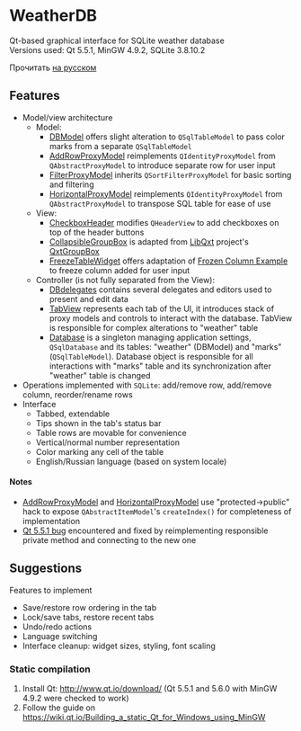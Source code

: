 ﻿# WeatherDB
Qt-based graphical interface for SQLite weather database  
Versions used: Qt 5.5.1, MinGW 4.9.2, SQLite 3.8.10.2

Прочитать [на русском](README.ru.md)

## Features
- Model/view architecture
  - Model:
    - [DBModel](model/dbmodel.h) offers slight alteration to `QSqlTableModel` to pass color marks from a separate `QSqlTableModel`
    - [AddRowProxyModel](model/addrowproxymodel.h) reimplements `QIdentityProxyModel` from `QAbstractProxyModel` to introduce separate row for user input
    - [FilterProxyModel](model/filterproxymodel.h) inherits `QSortFilterProxyModel` for basic sorting and filtering
    - [HorizontalProxyModel](model/horizontalproxymodel.h) reimplements `QIdentityProxyModel` from `QAbstractProxyModel` to transpose SQL table for ease of use
  - View:
    - [CheckboxHeader](view/checkboxheader.h) modifies `QHeaderView` to add checkboxes on top of the header buttons
    - [CollapsibleGroupBox](view/collapsiblegroupbox.h) is adapted from [LibQxt](https://bitbucket.org/libqxt/libqxt/wiki/Home) project's [QxtGroupBox](https://bitbucket.org/libqxt/libqxt/src/696423b68972fc9edae318558b8ce26dc187cc40/src/widgets/qxtgroupbox.h)
    - [FreezeTableWidget](view/dbview.h) offers adaptation of [Frozen Column Example](http://doc.qt.io/qt-5/qtwidgets-itemviews-frozencolumn-example.html) to freeze column added for user input
  - Controller (is not fully separated from the View):
    - [DBdelegates](view/dbdelegates.h) contains several delegates and editors used to present and edit data
    - [TabView](view/tabview.h) represents each tab of the UI, it introduces stack of proxy models and controls to interact with the database. TabView is responsible for complex alterations to "weather" table
    - [Database](database.h) is a singleton managing application settings, `QSqlDatabase` and its tables: "weather" (DBModel) and "marks" (`QSqlTableModel`). Database object is responsible for all interactions with "marks" table and its synchronization after "weather" table is changed
- Operations implemented with `SQLite`: add/remove row, add/remove column, reorder/rename rows
- Interface
  - Tabbed, extendable
  - Tips shown in the tab's status bar
  - Table rows are movable for convenience
  - Vertical/normal number representation
  - Color marking any cell of the table
  - English/Russian language (based on system locale)

#### Notes
  - [AddRowProxyModel](model/addrowproxymodel.h) and [HorizontalProxyModel](model/horizontalproxymodel.h) use "protected->public" hack to expose `QAbstractItemModel`'s `createIndex()` for completeness of implementation
  - [Qt 5.5.1 bug](https://bugreports.qt.io/browse/QTBUG-50171) encountered and fixed by reimplementing responsible private method and connecting to the new one

## Suggestions
Features to implement
- Save/restore row ordering in the tab
- Lock/save tabs, restore recent tabs
- Undo/redo actions
- Language switching
- Interface cleanup: widget sizes, styling, font scaling

### Static compilation
1. Install Qt: <http://www.qt.io/download/> (Qt 5.5.1 and 5.6.0 with MinGW 4.9.2 were checked to work)
2. Follow the guide on <https://wiki.qt.io/Building_a_static_Qt_for_Windows_using_MinGW>
